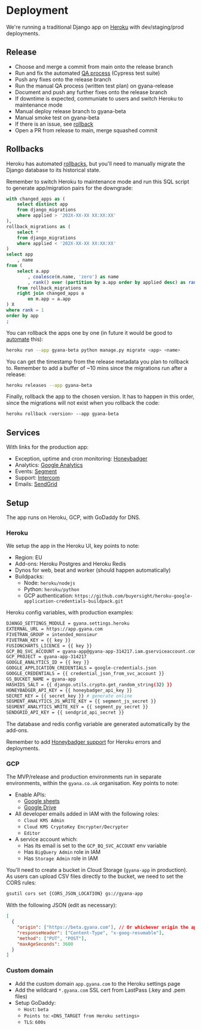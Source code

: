# Deployment

We're running a traditional Django app on [Heroku](https://dashboard.heroku.com/pipelines/33c2c23a-3f74-49ca-b19a-e3203445c2d2) with dev/staging/prod deployments.

## Release

- Choose and merge a commit from main onto the release branch
- Run and fix the automated [QA process](DEVELOPMENT.md#QA) (Cypress test suite)
- Push any fixes onto the release branch
- Run the manual QA process (written test plan) on gyana-release
- Document and push any further fixes onto the release branch
- If downtime is expected, communiate to users and switch Heroku to maintenance mode
- Manual deploy release branch to gyana-beta
- Manual smoke test on gyana-beta
- If there is an issue, see [rollback](#Rollbacks)
- Open a PR from release to main, merge squashed commit

## Rollbacks

Heroku has automated [rollbacks](https://blog.heroku.com/releases-and-rollbacks),
but you'll need to manually migrate the Django database to its historical state.

Remember to switch Heroku to maintenance mode and run this SQL script to generate
app/migration pairs for the downgrade:

```sql
with changed_apps as (
	select distinct app
	from django_migrations
	where applied > '202X-XX-XX XX:XX:XX'
),
rollback_migrations as (
	select *
	from django_migrations
	where applied < '202X-XX-XX XX:XX:XX'
)
select app
	, name
from (
	select a.app
		, coalesce(m.name, 'zero') as name
		, rank() over (partition by a.app order by applied desc) as rank
	from rollback_migrations m
	right join changed_apps a
		on m.app = a.app
) X
where rank = 1
order by app
;
```

You can rollback the apps one by one (in future it would be good to
[automate](https://stackoverflow.com/questions/60411090/run-reverse-django-migration-on-heroku-after-release-failure) this):

```bash
heroku run --app gyana-beta python manage.py migrate <app> <name>
```

You can get the timestamp from the release metadata you plan to rollback to. Remember
to add a buffer of ~10 mins since the migrations run after a release:

```bash
heroku releases --app gyana-beta
```

Finally, rollback the app to the chosen version. It has to happen in this order,
since the migrations will not exist when you rollback the code:

```bash
heroku rollback <version> --app gyana-beta
```

## Services

With links for the production app:

- Exception, uptime and cron monitoring: [Honeybadger](https://app.honeybadger.io/projects/88968/faults)
- Analytics: [Google Analytics](https://analytics.google.com/analytics/web/#/p284522086/reports/reportinghub)
- Events: [Segment](https://app.segment.com/gyana-beta/overview)
- Support: [Intercom](https://app.intercom.com)
- Emails: [SendGrid](https://app.sendgrid.com/)

## Setup

The app runs on Heroku, GCP, with GoDaddy for DNS.

### Heroku

We setup the app in the Heroku UI, key points to note:

- Region: EU
- Add-ons: Heroku Postgres and Heroku Redis
- Dynos for web, beat and worker (should happen automatically)
- Buildpacks:
  - Node: `heroku/nodejs`
  - Python: `heroku/python`
  - GCP authentication: `https://github.com/buyersight/heroku-google-application-credentials-buildpack.git`

Heroku config variables, with production examples:

```bash
DJANGO_SETTINGS_MODULE = gyana.settings.heroku
EXTERNAL_URL = https://app.gyana.com
FIVETRAN_GROUP = intended_monsieur
FIVETRAN_KEY = {{ key }}
FUSIONCHARTS_LICENCE = {{ key }}
GCP_BQ_SVC_ACCOUNT = gyana-app@gyana-app-314217.iam.gserviceaccount.com
GCP_PROJECT = gyana-app-314217
GOOGLE_ANALYTICS_ID = {{ key }}
GOOGLE_APPLICATION_CREDENTIALS = google-credentials.json
GOOGLE_CREDENTIALS = {{ credential_json_from_svc_account }}
GS_BUCKET_NAME = gyana-app
HASHIDS_SALT = {{ django.utils.crypto.get_random_string(32) }}
HONEYBADGER_API_KEY = {{ honeybadger_api_key }}
SECRET_KEY = {{ secret_key }} # generate online
SEGMENT_ANALYTICS_JS_WRITE_KEY = {{ segment_js_secret }}
SEGMENT_ANALYTICS_WRITE_KEY = {{ segment_py_secret }}
SENDGRID_API_KEY = {{ sendgrid_api_secret }}
```

The database and redis config variable are generated automatically by the add-ons.

Remember to add [Honeybadger support](https://docs.honeybadger.io/guides/heroku/)
for Heroku errors and deployments.

### GCP

The MVP/release and production environments run in separate environments, within
the `gyana.co.uk` organisation. Key points to note:

- Enable APIs:
  - [Google sheets](https://console.cloud.google.com/marketplace/product/google/sheets.googleapis.com)
  - [Google Drive](https://console.cloud.google.com/marketplace/product/google/drive.googleapis.com)
- All developer emails added in IAM with the following roles:
  - `Cloud KMS Admin`
  - `Cloud KMS CryptoKey Encrypter/Decrypter`
  - `Editor`
- A service account which:
  - Has its email is set to the `GCP_BQ_SVC_ACCOUNT` env variable
  - Has `BigQuery Admin` role in IAM
  - Has `Storage Admin` role in IAM

You'll need to create a bucket in Cloud Storage (`gyana-app` in production). As
users can upload CSV files directly to the bucket, we need to set the CORS rules:

```bash
gsutil cors set {CORS_JSON_LOCATION} gs://gyana-app
```

With the following JSON (edit as necessary):

```json
[
  {
    "origin": ["https://beta.gyana.com"], // Or whichever origin the app is run on
    "responseHeader": ["Content-Type", "x-goog-resumable"],
    "method": ["PUT", "POST"],
    "maxAgeSeconds": 3600
  }
]
```

### Custom domain

- Add the custom domain `app.gyana.com` to the Heroku settings page
- Add the wildcard `*.gyana.com` SSL cert from LastPass (.key and .pem files)
- Setup GoDaddy:
  - `Host`: `beta`
  - `Points to`: `<DNS_TARGET from Heroku settings>`
  - `TLS`: `600s`
